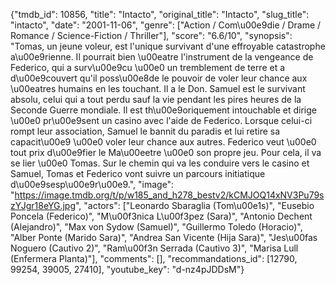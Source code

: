 {"tmdb_id": 10856, "title": "Intacto", "original_title": "Intacto", "slug_title": "intacto", "date": "2001-11-06", "genre": ["Action / Com\u00e9die / Drame / Romance / Science-Fiction / Thriller"], "score": "6.6/10", "synopsis": "Tomas, un jeune voleur, est l'unique survivant d'une effroyable catastrophe a\u00e9rienne. Il pourrait bien \u00eatre l'instrument de la vengeance de Federico, qui a surv\u00e9cu \u00e0 un tremblement de terre et a d\u00e9couvert qu'il poss\u00e8de le pouvoir de voler leur chance aux \u00eatres humains en les touchant. Il a le Don. Samuel est le survivant absolu, celui qui a tout perdu sauf la vie pendant les pires heures de la Seconde Guerre mondiale. Il est th\u00e9oriquement intouchable et dirige \u00e0 pr\u00e9sent un casino avec l'aide de Federico. Lorsque celui-ci rompt leur association, Samuel le bannit du paradis et lui retire sa capacit\u00e9 \u00e0 voler leur chance aux autres. Federico veut \u00e0 tout prix d\u00e9fier le Ma\u00eetre \u00e0 son propre jeu. Pour cela, il va se lier \u00e0 Tomas. Sur le chemin qui va les conduire vers le casino et Samuel, Tomas et Federico vont suivre un parcours initiatique d\u00e9sesp\u00e9r\u00e9.", "image": "https://image.tmdb.org/t/p/w185_and_h278_bestv2/kCMJOQ14xNV3Pu79szYJgr18eYG.jpg", "actors": ["Leonardo Sbaraglia (Tom\u00e1s)", "Eusebio Poncela (Federico)", "M\u00f3nica L\u00f3pez (Sara)", "Antonio Dechent (Alejandro)", "Max von Sydow (Samuel)", "Guillermo Toledo (Horacio)", "Alber Ponte (Marido Sara)", "Andrea San Vicente (Hija Sara)", "Jes\u00fas Noguero (Cautivo 2)", "Ram\u00f3n Serrada (Cautivo 3)", "Marisa Lull (Enfermera Planta)"], "comments": [], "recommandations_id": [12790, 99254, 39005, 27410], "youtube_key": "d-nz4pJDDsM"}